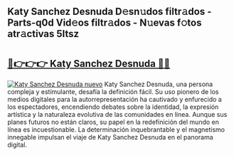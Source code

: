 ## Katy Sanchez Desnuda D𝚎sn𝚞dos filtr𝚊dos - Parts-q0d Vid𝚎os filtr𝚊dos - N𝚞evas f𝚘tos atr𝚊ctivas 5Itsz

# <h2><a href="http://mb9vhn.tromn.icu/?c=Katy+Sanchez+Desnuda">🔗👉👉👉 Katy Sanchez Desnuda 🔗🔗</a></h2>

[![Katy Sanchez Desnuda nuevo](https://i.imgur.com/pEAQMta.gif)](http://mb9vhn.tromn.icu/?c=Katy+Sanchez+Desnuda)
Katy Sanchez Desnuda, una persona compleja y estimulante, desafía la definición fácil. Su uso pionero de los medios digitales para la autorrepresentación ha cautivado y enfurecido a los espectadores, encendiendo debates sobre la identidad, la expresión artística y la naturaleza evolutiva de las comunidades en línea. Aunque sus planes futuros no están claros, su papel en la redefinición del mundo en línea es incuestionable. La determinación inquebrantable y el magnetismo innegable impulsan el viaje de Katy Sanchez Desnuda en el panorama digital.
